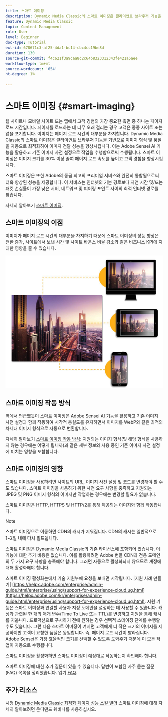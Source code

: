 ```yaml
---
title: 스마트 이미징
description: Dynamic Media Classic의 스마트 이미징은 클라이언트 브라우저 기능을 기반으로 이미지 형식 및 품질을 자동으로 최적화하여 이미지 전달 성능을 향상시킵니다. 이는 Adobe Sensei AI 기능을 활용하고 기존 이미지 사전 설정으로 작업을 수행함으로써 수행됩니다. 스마트 이미징과 이를 사용하여 더 빠른 페이지 로드를 통해 더 나은 고객 경험을 제공하는 방법에 대해 자세히 알아보십시오.
feature: Dynamic Media Classic
topic: Content Management
role: User
level: Beginner
doc-type: Tutorial
exl-id: 678671c3-af25-4da1-bc14-cbc4cc19be8d
duration: 130
source-git-commit: f4c621f3a9caa8c2c64b8323312343fe421a5aee
workflow-type: tm+mt
source-wordcount: '654'
ht-degree: 1%

---
```


# 스마트 이미징 {#smart-imaging}

웹 사이트나 모바일 사이트 또는 앱에서 고객 경험의 가장 중요한 측면 중 하나는 페이지 로드 시간입니다. 페이지를 로드하는 데 너무 오래 걸리는 경우 고객은 종종 사이트 또는 앱을 포기합니다. 이미지는 페이지 로드 시간의 대부분을 차지합니다. Dynamic Media Classic의 스마트 이미징은 클라이언트 브라우저 기능을 기반으로 이미지 형식 및 품질을 자동으로 최적화하여 이미지 전달 성능을 향상시킵니다. 이는 Adobe Sensei AI 기능을 활용하고 기존 이미지 사전 설정으로 작업을 수행함으로써 수행됩니다. 스마트 이미징은 이미지 크기를 30% 이상 줄여 페이지 로드 속도를 높이고 고객 경험을 향상시킵니다.

스마트 이미징은 또한 Adobe의 동급 최고의 프리미엄 서비스와 완전히 통합됨으로써 더욱 향상된 성능을 제공합니다. 이 서비스는 인터넷의 기본 경로보다 지연 시간 및/또는 패킷 손실률이 가장 낮은 서버, 네트워크 및 피어링 포인트 사이의 최적 인터넷 경로를 찾습니다.

자세히 알아보기 [스마트 이미징](https://experienceleague.adobe.com/docs/experience-manager-65/assets/dynamic/imaging-faq.html).

## 스마트 이미징의 이점

이미지가 페이지 로드 시간의 대부분을 차지하기 때문에 스마트 이미징의 성능 향상은 전환 증가, 사이트에서 보낸 시간 및 사이트 바운스 비율 감소와 같은 비즈니스 KPI에 지대한 영향을 줄 수 있습니다.

![이미지](assets/smart-imaging/smart-imaging-1.png)

## 스마트 이미징 작동 방식

앞에서 언급했듯이 스마트 이미징은 Adobe Sensei AI 기능을 활용하고 기존 이미지 사전 설정과 함께 작동하여 시각적 충실도를 유지하면서 이미지를 WebP와 같은 최적의 차세대 이미지 형식으로 자동으로 변환합니다.

자세히 알아보기 [스마트 이미징 작동 방식](https://experienceleague.adobe.com/docs/experience-manager-65/assets/dynamic/imaging-faq.html#how-does-smart-imaging-work): 지원되는 이미지 형식(및 해당 형식을 사용하지 않는 경우에는 어떻게 됩니까)과 같은 세부 정보와 사용 중인 기존 이미지 사전 설정에 미치는 영향을 포함합니다.

## 스마트 이미징의 영향

스마트 이미징을 사용하려면 사이트의 URL, 이미지 사전 설정 및 코드를 변경해야 할 수도 있습니다. 스마트 이미징을 사용하기 위한 사전 요구 사항을 충족하고 지원되는 JPEG 및 PNG 이미지 형식의 이미지만 작업하는 경우에는 변경할 필요가 없습니다.

스마트 이미징은 HTTP, HTTPS 및 HTTP/2를 통해 제공되는 이미지와 함께 작동합니다.

>[!NOTE]
>
>스마트 이미징으로 이동하면 CDN의 캐시가 지워집니다. CDN의 캐시는 일반적으로 1~2일 내에 다시 빌드됩니다.

스마트 이미징은 Dynamic Media Classic의 기존 라이선스에 포함되어 있습니다. 이 기능에 대한 추가 비용은 없습니다. 이를 활용하려면 Adobe 번들 CDN과 전용 도메인의 두 가지 요구 사항을 충족해야 합니다. 그러면 자동으로 활성화되지 않으므로 계정에 대해 활성화해야 합니다.

스마트 이미징 활성화는에서 기술 지원부에 요청을 보내면 시작됩니다. |지원 사례 만들기| [https://helpx.adobe.com/enterprise/admin-guide.html/enterprise/using/support-for-experience-cloud.ug.html](https://helpx.adobe.com/kr/enterprise/admin-guide.html/enterprise/using/support-for-experience-cloud.ug.html). 지원 기능은 스마트 이미징과 연결할 사용자 지정 도메인을 설정하는 데 사용할 수 있습니다. 캐싱과 관련된 한 개의 매개 변수(Time To Live 또는 TTL)를 변경하고 지원을 통해 캐시를 지웁니다. 프로덕션으로 푸시하기 전에 원하는 경우 선택적 스테이징 단계를 수행할 수도 있습니다. 그런 다음 스마트 이미징이 켜지면 고객에게 더 작은 크기의 이미지를 제공하지만 고객이 요청한 품질은 동일합니다. 즉, 페이지 로드 시간이 빨라집니다. Adobe Sensei은 가장 효율적인 크기를 선택할 수 있도록 도와주기 때문에 이 모든 작업이 자동으로 수행됩니다.

스마트 이미징을 활성화하면 스마트 이미징이 예상대로 작동하는지 확인해야 합니다.

스마트 이미징에 대한 추가 질문이 있을 수 있습니다. 답변이 포함된 자주 묻는 질문(FAQ) 목록을 정리했습니다. 읽기 [FAQ](https://experienceleague.adobe.com/docs/experience-manager-65/assets/dynamic/imaging-faq.html).

## 추가 리소스

시청 [Dynamic Media Classic 최적화 페이지 성능 스킬 빌더](https://seminars.adobeconnect.com/pzc1gw0cihpv) 스마트 이미징에 대해 자세히 알아보려면 온디맨드 웨비나를 사용하십시오.
